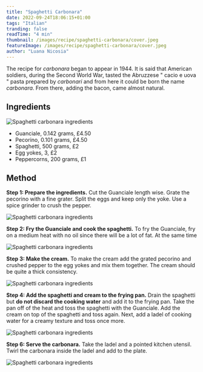 ```yaml
---
title: "Spaghetti Carbonara"
date: 2022-09-24T18:06:15+01:00
tags: "Italian"
tranding: false
readTime: "4 min"
thumbnail: /images/recipe/spaghetti-carbonara/cover.jpeg
featureImage: /images/recipe/spaghetti-carbonara/cover.jpeg
author: "Luana Nicosia"
---
```


The recipe for *carbonara* began to appear in 1944. It is said that American soldiers, during the Second World War, tasted the Abruzzese " cacio e  uova " pasta prepared by *carbonari* and from here it could be born the name *carbonara*. From there, adding the bacon, came almost natural.
## Ingredients

![Spaghetti carbonara ingredients](Https://drive.google.com/uc?export=view&id=1CbMCmgmLrFFUuRCvNVYNGgheE4gCHoG9)


- Guanciale, 0.142 grams, £4.50
- Pecorino, 0.101 grams, £4.50
- Spaghetti, 500 grams, £2
- Egg yokes, 3, £2
- Peppercorns, 200 grams, £1

 
## Method

**Step 1: Prepare the ingredients.** Cut the Guanciale length wise. Grate the pecorino with a fine grater. Split the eggs and keep only the yoke. Use a spice grinder to crush the pepper.

![Spaghetti carbonara ingredients](Https://drive.google.com/uc?export=view&id=18UXFJ5my3sm90fi7IrinIk_EoGC-ttv7)

**Step 2: Fry the Guanciale and cook the spaghetti.** To fry the Guanciale, fry on a medium heat with no oil since there will be a lot of fat. At the same time

![Spaghetti carbonara ingredients](Https://drive.google.com/uc?export=view&id=19wgAxlCN-3asdXs5XdNmtWv_F-XAf-IL)

**Step 3: Make the cream.** To make the cream add the grated pecorino and crushed pepper to the egg yokes and mix them together. The cream should be quite a thick consistency.  

![Spaghetti carbonara ingredients](Https://drive.google.com/uc?export=view&id=1A028KHk08msftTi_di1TgXiTU1vFD1gK)


**Step 4: Add the spaghetti and cream to the frying pan.** Drain the spaghetti but **do not discard the cooking water** and add it to the frying pan. Take the pan off of the heat and toss the spaghetti with the Guanciale. Add the cream on top of the spaghetti and toss again. Next, add a ladel of cooking water for a creamy texture and toss once more.

![Spaghetti carbonara ingredients](Https://drive.google.com/uc?export=view&id=1A7ShrhGAJcdkRvgxJot5PAuSpRhaZm1B)


**Step 6: Serve the carbonara.** Take the ladel and a pointed kitchen utensil. Twirl the carbonara inside the ladel and add to the plate. 

![Spaghetti carbonara ingredients](Https://drive.google.com/uc?export=view&id=1ABQrmkMK3LbOOCJlwplZCvESjvcrhZqG)

